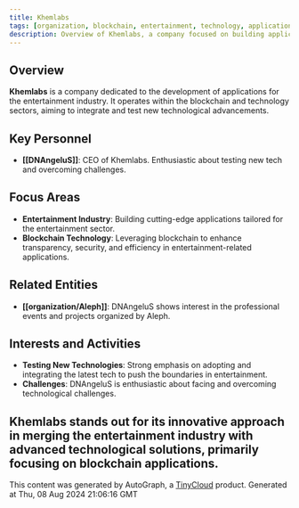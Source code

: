 ```yaml
---
title: Khemlabs
tags: [organization, blockchain, entertainment, technology, applications]
description: Overview of Khemlabs, a company focused on building applications for the entertainment industry.
---
```


## Overview
**Khemlabs** is a company dedicated to the development of applications for the entertainment industry. It operates within the blockchain and technology sectors, aiming to integrate and test new technological advancements.

## Key Personnel
- **[[DNAngeluS]]**: CEO of Khemlabs. Enthusiastic about testing new tech and overcoming challenges.

## Focus Areas
- **Entertainment Industry**: Building cutting-edge applications tailored for the entertainment sector.
- **Blockchain Technology**: Leveraging blockchain to enhance transparency, security, and efficiency in entertainment-related applications.

## Related Entities
- **[[organization/Aleph]]**: DNAngeluS shows interest in the professional events and projects organized by Aleph.
  
## Interests and Activities
- **Testing New Technologies**: Strong emphasis on adopting and integrating the latest tech to push the boundaries in entertainment.
- **Challenges**: DNAngeluS is enthusiastic about facing and overcoming technological challenges.

Khemlabs stands out for its innovative approach in merging the entertainment industry with advanced technological solutions, primarily focusing on blockchain applications.
---
This content was generated by AutoGraph, a [TinyCloud](https://tinycloud.xyz/) product.
Generated at  Thu, 08 Aug 2024 21:06:16 GMT